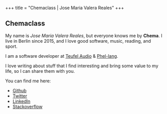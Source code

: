 +++
title = "Chemaclass | Jose Maria Valera Reales"
+++

## Chemaclass

My name is _Jose Maria Valera Reales_, but everyone knows me by **Chema**. 
I live in Berlin since 2015, and I love good software, music, reading, and sport.

I am a software developer at [Teufel Audio](http://teufel.de) & [Phel-lang](http://phel-lang.org).

I love writing about stuff that I find interesting and bring some value to my life, so I can share them with you.

You can find me here:

- [Github](https://github.com/Chemaclass)
- [Twitter](https://twitter.com/Chemaclass)
- [LinkedIn](https://www.linkedin.com/in/jose-maria-valera-reales/)
- [Stackoverflow](https://stackoverflow.com/users/3454593/chemaclass)
